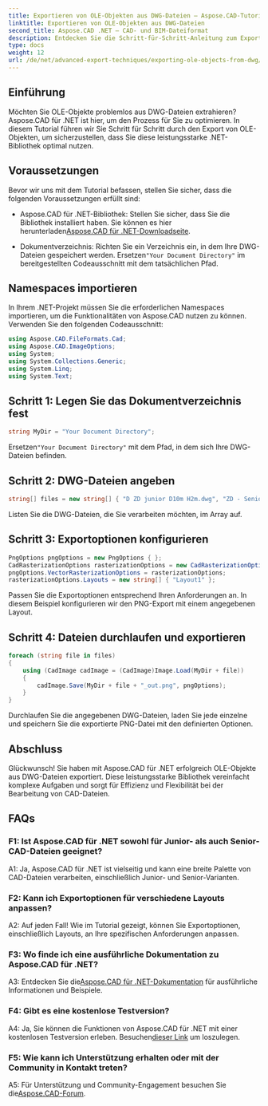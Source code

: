 ```yaml
---
title: Exportieren von OLE-Objekten aus DWG-Dateien – Aspose.CAD-Tutorial
linktitle: Exportieren von OLE-Objekten aus DWG-Dateien
second_title: Aspose.CAD .NET – CAD- und BIM-Dateiformat
description: Entdecken Sie die Schritt-für-Schritt-Anleitung zum Exportieren von OLE-Objekten aus DWG-Dateien mit Aspose.CAD für .NET. Verbessern Sie mühelos Ihre Fähigkeiten im Umgang mit CAD-Dateien.
type: docs
weight: 12
url: /de/net/advanced-export-techniques/exporting-ole-objects-from-dwg/
---
```

## Einführung

Möchten Sie OLE-Objekte problemlos aus DWG-Dateien extrahieren? Aspose.CAD für .NET ist hier, um den Prozess für Sie zu optimieren. In diesem Tutorial führen wir Sie Schritt für Schritt durch den Export von OLE-Objekten, um sicherzustellen, dass Sie diese leistungsstarke .NET-Bibliothek optimal nutzen. 

## Voraussetzungen

Bevor wir uns mit dem Tutorial befassen, stellen Sie sicher, dass die folgenden Voraussetzungen erfüllt sind:

-  Aspose.CAD für .NET-Bibliothek: Stellen Sie sicher, dass Sie die Bibliothek installiert haben. Sie können es hier herunterladen[Aspose.CAD für .NET-Downloadseite](https://releases.aspose.com/cad/net/).

-  Dokumentverzeichnis: Richten Sie ein Verzeichnis ein, in dem Ihre DWG-Dateien gespeichert werden. Ersetzen`"Your Document Directory"` im bereitgestellten Codeausschnitt mit dem tatsächlichen Pfad.

## Namespaces importieren

In Ihrem .NET-Projekt müssen Sie die erforderlichen Namespaces importieren, um die Funktionalitäten von Aspose.CAD nutzen zu können. Verwenden Sie den folgenden Codeausschnitt:

```csharp
using Aspose.CAD.FileFormats.Cad;
using Aspose.CAD.ImageOptions;
using System;
using System.Collections.Generic;
using System.Linq;
using System.Text;
```

## Schritt 1: Legen Sie das Dokumentverzeichnis fest

```csharp
string MyDir = "Your Document Directory";
```

 Ersetzen`"Your Document Directory"` mit dem Pfad, in dem sich Ihre DWG-Dateien befinden.

## Schritt 2: DWG-Dateien angeben

```csharp
string[] files = new string[] { "D ZD junior D10m H2m.dwg", "ZD - Senior D6m H2m45.dwg" };
```

Listen Sie die DWG-Dateien, die Sie verarbeiten möchten, im Array auf.

## Schritt 3: Exportoptionen konfigurieren

```csharp
PngOptions pngOptions = new PngOptions { };
CadRasterizationOptions rasterizationOptions = new CadRasterizationOptions();
pngOptions.VectorRasterizationOptions = rasterizationOptions;
rasterizationOptions.Layouts = new string[] { "Layout1" };
```

Passen Sie die Exportoptionen entsprechend Ihren Anforderungen an. In diesem Beispiel konfigurieren wir den PNG-Export mit einem angegebenen Layout.

## Schritt 4: Dateien durchlaufen und exportieren

```csharp
foreach (string file in files)
{
    using (CadImage cadImage = (CadImage)Image.Load(MyDir + file))
    {
        cadImage.Save(MyDir + file + "_out.png", pngOptions);
    }
}
```

Durchlaufen Sie die angegebenen DWG-Dateien, laden Sie jede einzelne und speichern Sie die exportierte PNG-Datei mit den definierten Optionen.

## Abschluss

Glückwunsch! Sie haben mit Aspose.CAD für .NET erfolgreich OLE-Objekte aus DWG-Dateien exportiert. Diese leistungsstarke Bibliothek vereinfacht komplexe Aufgaben und sorgt für Effizienz und Flexibilität bei der Bearbeitung von CAD-Dateien.

## FAQs

### F1: Ist Aspose.CAD für .NET sowohl für Junior- als auch Senior-CAD-Dateien geeignet?

A1: Ja, Aspose.CAD für .NET ist vielseitig und kann eine breite Palette von CAD-Dateien verarbeiten, einschließlich Junior- und Senior-Varianten.

### F2: Kann ich Exportoptionen für verschiedene Layouts anpassen?

A2: Auf jeden Fall! Wie im Tutorial gezeigt, können Sie Exportoptionen, einschließlich Layouts, an Ihre spezifischen Anforderungen anpassen.

### F3: Wo finde ich eine ausführliche Dokumentation zu Aspose.CAD für .NET?

 A3: Entdecken Sie die[Aspose.CAD für .NET-Dokumentation](https://reference.aspose.com/cad/net/) für ausführliche Informationen und Beispiele.

### F4: Gibt es eine kostenlose Testversion?

 A4: Ja, Sie können die Funktionen von Aspose.CAD für .NET mit einer kostenlosen Testversion erleben. Besuchen[dieser Link](https://releases.aspose.com/) um loszulegen.

### F5: Wie kann ich Unterstützung erhalten oder mit der Community in Kontakt treten?

 A5: Für Unterstützung und Community-Engagement besuchen Sie die[Aspose.CAD-Forum](https://forum.aspose.com/c/cad/19).